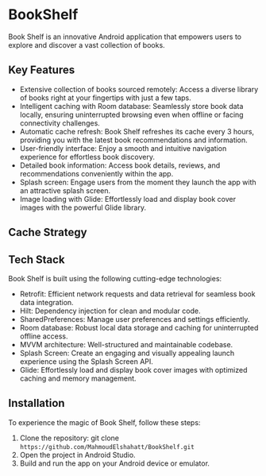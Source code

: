 # BookShelf

Book Shelf is an innovative Android application that empowers users to explore and discover a vast collection of books.


## Key Features


* Extensive collection of books sourced remotely: Access a diverse library of books right at your fingertips with just a few taps.
* Intelligent caching with Room database: Seamlessly store book data locally, ensuring uninterrupted browsing even when offline or facing connectivity challenges.
* Automatic cache refresh: Book Shelf refreshes its cache every 3 hours, providing you with the latest book recommendations and information.
* User-friendly interface: Enjoy a smooth and intuitive navigation experience for effortless book discovery.
* Detailed book information: Access book details, reviews, and recommendations conveniently within the app.
* Splash screen: Engage users from the moment they launch the app with an attractive splash screen.
* Image loading with Glide: Effortlessly load and display book cover images with the powerful Glide library.

## Cache Strategy

## Tech Stack

Book Shelf is built using the following cutting-edge technologies:

* Retrofit: Efficient network requests and data retrieval for seamless book data integration.
* Hilt: Dependency injection for clean and modular code.
* SharedPreferences: Manage user preferences and settings efficiently.
* Room database: Robust local data storage and caching for uninterrupted offline access.
* MVVM architecture: Well-structured and maintainable codebase.
* Splash Screen: Create an engaging and visually appealing launch experience using the Splash Screen API.
* Glide: Effortlessly load and display book cover images with optimized caching and memory management.

## Installation

To experience the magic of Book Shelf, follow these steps:

1. Clone the repository: git clone `https://github.com/MahmoudElshahatt/BookShelf.git`
2. Open the project in Android Studio.
3. Build and run the app on your Android device or emulator.


